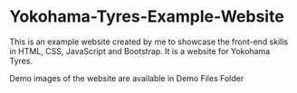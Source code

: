 # Yokohama-Tyres-Example-Website
This is an example website created by me to showcase the front-end skills in HTML, CSS, JavaScript and Bootstrap. It is a website for Yokohama Tyres.

Demo images of the website are available in Demo Files Folder
